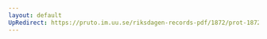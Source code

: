 ```yaml
---
layout: default
UpRedirect: https://pruto.im.uu.se/riksdagen-records-pdf/1872/prot-1872--ak--312.pdf
---
```

